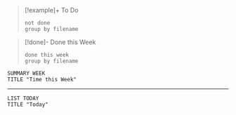 
>[!example]+ To Do
>```tasks
>not done
>group by filename
>```


>[!done]- Done this Week
>```tasks
>done this week
>group by filename
>```

```toggl
SUMMARY WEEK
TITLE "Time this Week"
```
___

```toggl
LIST TODAY
TITLE "Today"
```


